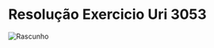 # Resolução Exercicio Uri 3053

![Rascunho](https://user-images.githubusercontent.com/90936908/138325097-500b373b-64ff-44df-9a73-d88449e788ba.png)
